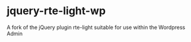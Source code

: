 jquery-rte-light-wp
===================

A fork of the jQuery plugin rte-light suitable for use within the Wordpress Admin